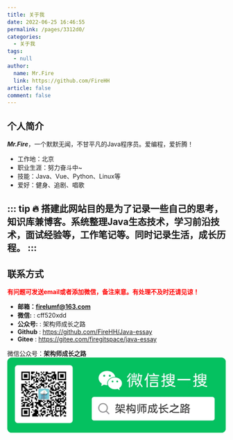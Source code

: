 ```yaml
---
title: 关于我
date: 2022-06-25 16:46:55
permalink: /pages/3312d0/
categories: 
  - 关于我
tags: 
  - null
author: 
  name: Mr.Fire
  link: https://github.com/FireHH
article: false
comment: false
---
```


## 个人简介
***Mr.Fire***，一个默默无闻，不甘平凡的Java程序员。爱编程，爱折腾！
- 工作地：北京
- 职业生涯：努力奋斗中~
- 技能：Java、Vue、Python、Linux等
- 爱好：健身、追剧、唱歌

::: tip 
:fire: 搭建此网站目的是为了记录一些自己的思考，知识库兼博客。系统整理Java生态技术，学习前沿技术，面试经验等，工作笔记等。同时记录生活，成长历程。
:::
---

## 联系方式
<font color=red>**有问题可发送email或者添加微信，备注来意。有处理不及时还请见谅！**</font>
- **邮箱：firelumf@163.com**
- **微信:** : cff520xdd
- **公众号:** : 架构师成长之路
- **Github** : <https://github.com/FireHH/Java-essay>
- **Gitee** : <https://gitee.com/firegitspace/java-essay>

微信公众号：**架构师成长之路**
![微信公众号](../.vuepress/public/img/wechatpub.jpg)

